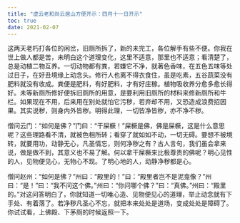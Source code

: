 ```yaml
---
title: "虚云老和尚云居山方便开示：四月十一日开示"
toc: true
date: 2021-02-07
---
```



这两天老朽打各位的闲岔，旧厕所拆了，新的未完工，各位解手有些不便。你我在世上做人都是苦，未明白这个道理变化，这里不适意，那里也不适意；看清楚了，总是动植二物互养。一切动物都有粪，若嫌它不净，就著色香味，在五色五味等处过日子，在好丑境缘上动念头。修行人也离不得衣食住，虽是吃素，五谷蔬菜没有肥料就没有收成。粪便是肥料，有好肥料，才有好庄稼。植物吸收养分愈多愈长得好。未等新厕所修好便拆旧厕所的用意，是要利用旧厕所的材料来修新厕所和牛栏。如果现在不用，后来用在别处就怕它污秽，若弃却不用，又恐造成浪费招因果。其实说秽，则身内外皆秽。明得此理，一切皆净皆秽，亦不净不秽。

僧问云门：“如何是佛？”门曰：“干屎橛！”屎橛是佛，佛是屎橛，这是什么意思呢？这些理路看不清，就被色相所转；看穿了就如如不动，一切无碍。要想不被境转，就要用功，动静无心，凡圣情忘，则何净秽之有？古人言句，我们虽会拿来说，做是做不到，其意义也不易了解。何以拿干屎橛来比极尊贵的佛呢？明心见性的人，见物便见心，无物心不现。了明心地的人，动静净秽都是心。

僧问赵州：“如何是佛？”州曰：“殿里的！”曰：“殿里者岂不是泥龛像？”州曰：“是！”曰：“我不问这个佛。”州曰：“你问哪个佛？”曰：“真佛。”州曰：“殿里的。”对这问答明白了，你就知道一切唯心造、见物便见心的道理，举止动念就有下手处、有着落了。若净秽凡圣心不忘，就把本来处处是道场，变成处处是障碍了。你试试看，上佛殿、下茅厕的时候返照一下。